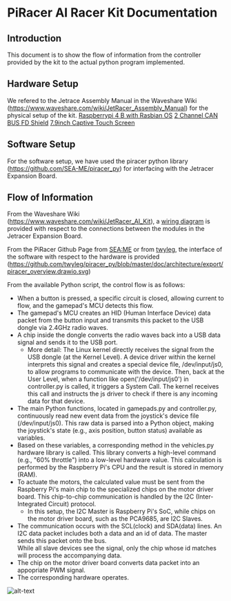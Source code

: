 # **PiRacer AI Racer Kit Documentation**

## Introduction

This document is to show the flow of information from the controller provided by the kit to the actual python program implemented.
</br>

## Hardware Setup

We refered to the Jetrace Assembly Manual in the Waveshare Wiki (https://www.waveshare.com/wiki/JetRacer_Assembly_Manual) for the physical setup of the kit.
[Raspberrypi 4 B with Rasbian OS](https://www.raspberrypi.com/documentation/computers/getting-started.html)
[2 Channel CAN BUS FD Shield](https://wiki.seeedstudio.com/2-Channel-CAN-BUS-FD-Shield-for-Raspberry-Pi/)
[7.9inch Captive Touch Screen](https://www.waveshare.com/7.9inch-hdmi-lcd.htm)
</br>

## Software Setup

For the software setup, we have used the piracer python library (https://github.com/SEA-ME/piracer_py) for interfacing with the Jetracer Expansion Board. 
</br>

## Flow of Information

From the Waveshare Wiki (https://www.waveshare.com/wiki/JetRacer_AI_Kit), a [wiring diagram](https://files.waveshare.com/upload/4/4a/JetRacer_Schematic.pdf) is provided with respect to the connections between the modules in the Jetracer Expansion Board.

From the PiRacer Github Page from [SEA:ME](https://github.com/SEA-ME/piracer_py/tree/master) or from [twyleg](https://github.com/twyleg/piracer_py/tree/master), the interface of the software with respect to the hardware is provided (https://github.com/twyleg/piracer_py/blob/master/doc/architecture/export/piracer_overview.drawio.svg)

From the available Python script, the control flow is as follows:

- When a button is pressed, a specific circuit is closed, allowing current to flow, and the gamepad's MCU detects this flow.
- The gamepad's MCU creates an HID (Human Interface Device) data packet from the button input and transmits this packet to the USB dongle via 2.4GHz radio waves.
- A chip inside the dongle converts the radio waves back into a USB data signal and sends it to the USB port.
    - More detail: The Linux kernel directly receives the signal from the USB dongle (at the Kernel Level). 
    A device driver within the kernel interprets this signal and creates a special device file, /dev/input/js0, to allow programs to communicate with the device. 
    Then, back at the User Level, when a function like open('/dev/input/js0') in controller.py is called, it triggers a System Call. 
    The kernel receives this call and instructs the js driver to check if there is any incoming data for that device.
- The main Python functions, located in gamepads.py and controller.py, continuously read new event data from the joystick's device file (/dev/input/js0). 
This raw data is parsed into a Python object, making the joystick's state (e.g., axis position, button status) available as variables.
- Based on these variables, a corresponding method in the vehicles.py hardware library is called. This library converts a high-level command (e.g., "60% throttle") into a low-level hardware value. This calculation is performed by the Raspberry Pi's CPU and the result is stored in memory (RAM).
- To actuate the motors, the calculated value must be sent from the Raspberry Pi's main chip to the specialized chips on the motor  driver board. This chip-to-chip communication is handled by the I2C (Inter-Integrated Circuit) protocol.
    - In this setup, the I2C Master is Raspberry Pi's SoC, while chips on the motor driver board, such as the PCA9685, are I2C Slaves.
- The communication occurs with the SCL(clock) and SDA(data) lines. 
An I2C data packet includes both a data and an id of data. 
The master sends this packet onto the bus.  
While all slave devices see the signal, only the chip whose id matches will process the accompanying data.
- The chip on the motor driver board converts data packet into an appopriate PWM signal.
- The corresponding hardware operates.


![alt-text](https://github.com/SkySom13/DES_PiRacer-Assembly/blob/main/Diagrams/InformationFlow_PiRacer.drawio.svg)

</br>
